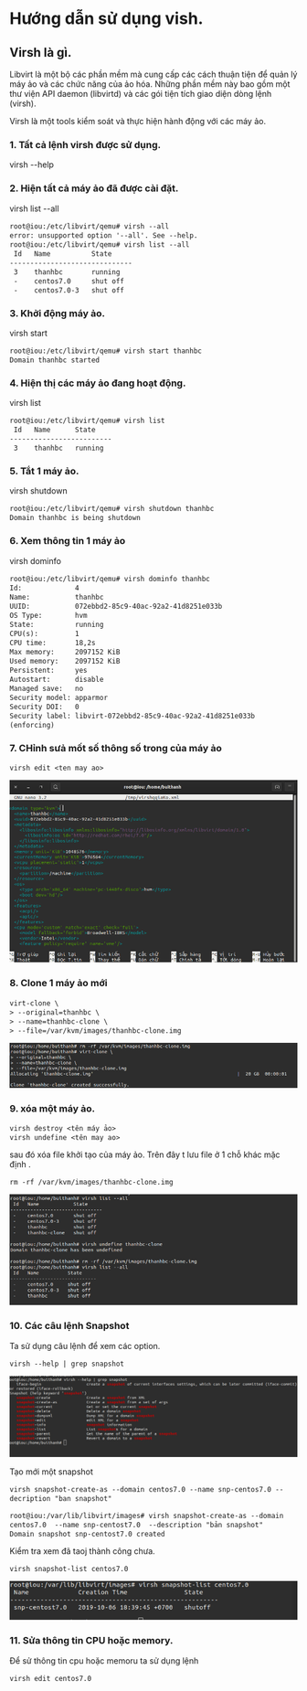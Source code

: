 # Hướng dẫn sử dụng vish.

## Virsh là gì.
Libvirt là một bộ các phần mềm mà cung cấp các cách thuận tiện để quản lý máy ảo và các chức năng của ảo hóa. Những phần mềm này bao gồm một thư viện API daemon (libvirtd) và các gói tiện tích giao diện dòng lệnh (virsh).

Virsh là một tools kiểm soát và thực hiện hành động với các máy ảo.
### 1. Tất cả lệnh virsh được sử dụng.
virsh --help

### 2. Hiện tất cả máy ảo đã được cài đặt.
virsh list --all

```
root@iou:/etc/libvirt/qemu# virsh --all
error: unsupported option '--all'. See --help.
root@iou:/etc/libvirt/qemu# virsh list --all
 Id   Name          State
------------------------------
 3    thanhbc       running
 -    centos7.0     shut off
 -    centos7.0-3   shut off
```
### 3. Khởi động máy ảo.
virsh start <ten may ao>

```
root@iou:/etc/libvirt/qemu# virsh start thanhbc
Domain thanhbc started
```

### 4. Hiện thị các máy ảo đang hoạt động.
virsh list 
```
root@iou:/etc/libvirt/qemu# virsh list
 Id   Name      State
-------------------------
 3    thanhbc   running
```
### 5. Tắt 1 máy ảo.
virsh shutdown <ten may ao>
```
root@iou:/etc/libvirt/qemu# virsh shutdown thanhbc
Domain thanhbc is being shutdown
```
### 6. Xem thông tin 1 máy ảo
virsh dominfo <ten may ao>
```
root@iou:/etc/libvirt/qemu# virsh dominfo thanhbc
Id:             4
Name:           thanhbc
UUID:           072ebbd2-85c9-40ac-92a2-41d8251e033b
OS Type:        hvm
State:          running
CPU(s):         1
CPU time:       18,2s
Max memory:     2097152 KiB
Used memory:    2097152 KiB
Persistent:     yes
Autostart:      disable
Managed save:   no
Security model: apparmor
Security DOI:   0
Security label: libvirt-072ebbd2-85c9-40ac-92a2-41d8251e033b (enforcing)
```
### 7. CHỉnh sưả mốt số thông số trong của máy ảo

```
virsh edit <ten may ao>
```

![](anhkvm/anh47.png)

### 8. Clone 1 máy ảo mới
```
virt-clone \
> --original=thanhbc \
> --name=thanhbc-clone \
> --file=/var/kvm/images/thanhbc-clone.img
```
![](anhkvm/anh49.png)

### 9. xóa một máy ảo.
```
virsh destroy <tên máy ảo>
virsh undefine <tên may ao>
```
sau đó xóa file khởi tạo của máy ảo. Trên đây t lưu file ở 1 chỗ khác mặc định .
```
rm -rf /var/kvm/images/thanhbc-clone.img
```

![](anhkvm/anh48.png)

### 10. Các câu lệnh Snapshot
Ta sử dụng câu lệnh để xem các option.
```
virsh --help | grep snapshot
```
![](anhkvm/anh54.png)

Tạo mới một snapshot
```
virsh snapshot-create-as --domain centos7.0 --name snp-centos7.0 --decription "ban snapshot"
```
```
root@iou:/var/lib/libvirt/images# virsh snapshot-create-as --domain centos7.0  --name snp-centost7.0  --description "bản snapshot"
Domain snapshot snp-centost7.0 created
```
Kiểm tra xem đã taoj thành công chưa.
```
virsh snapshot-list centos7.0
```
![](anhkvm/anh55.png)

### 11. Sửa thông tin CPU hoặc  memory.
Để sử thông tin cpu hoặc memoru ta sử dụng lệnh
```
virsh edit centos7.0
```


